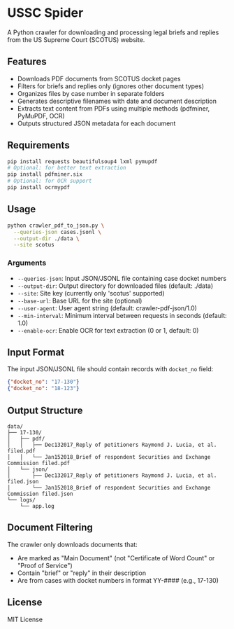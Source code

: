 # USSC Spider

A Python crawler for downloading and processing legal briefs and replies from the US Supreme Court (SCOTUS) website.

## Features

- Downloads PDF documents from SCOTUS docket pages
- Filters for briefs and replies only (ignores other document types)
- Organizes files by case number in separate folders
- Generates descriptive filenames with date and document description
- Extracts text content from PDFs using multiple methods (pdfminer, PyMuPDF, OCR)
- Outputs structured JSON metadata for each document

## Requirements

```bash
pip install requests beautifulsoup4 lxml pymupdf
# Optional: for better text extraction
pip install pdfminer.six
# Optional: for OCR support
pip install ocrmypdf
```

## Usage

```bash
python crawler_pdf_to_json.py \
  --queries-json cases.jsonl \
  --output-dir ./data \
  --site scotus
```

### Arguments

- `--queries-json`: Input JSON/JSONL file containing case docket numbers
- `--output-dir`: Output directory for downloaded files (default: ./data)
- `--site`: Site key (currently only 'scotus' supported)
- `--base-url`: Base URL for the site (optional)
- `--user-agent`: User agent string (default: crawler-pdf-json/1.0)
- `--min-interval`: Minimum interval between requests in seconds (default: 1.0)
- `--enable-ocr`: Enable OCR for text extraction (0 or 1, default: 0)

## Input Format

The input JSON/JSONL file should contain records with `docket_no` field:

```json
{"docket_no": "17-130"}
{"docket_no": "18-123"}
```

## Output Structure

```
data/
├── 17-130/
│   ├── pdf/
│   │   ├── Dec132017_Reply of petitioners Raymond J. Lucia, et al. filed.pdf
│   │   └── Jan152018_Brief of respondent Securities and Exchange Commission filed.pdf
│   └── json/
│       ├── Dec132017_Reply of petitioners Raymond J. Lucia, et al. filed.json
│       └── Jan152018_Brief of respondent Securities and Exchange Commission filed.json
└── logs/
    └── app.log
```

## Document Filtering

The crawler only downloads documents that:
- Are marked as "Main Document" (not "Certificate of Word Count" or "Proof of Service")
- Contain "brief" or "reply" in their description
- Are from cases with docket numbers in format YY-#### (e.g., 17-130)

## License

MIT License